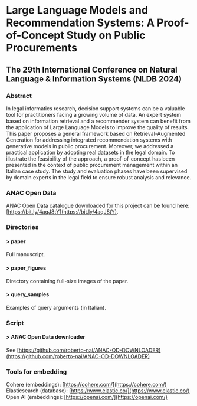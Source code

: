 # Large Language Models and Recommendation Systems: A Proof-of-Concept Study on Public Procurements  
## The 29th International Conference on Natural Language &amp; Information Systems (NLDB 2024)  
### Abstract
In legal informatics research, decision support systems can be a valuable tool for practitioners facing a growing volume of data. An expert system based on information retrieval and a recommender system can benefit from the application of Large Language Models to improve the quality of results. 
This paper proposes a general framework based on Retrieval-Augmented Generation for addressing integrated recommendation systems with generative models in public procurement. Moreover, we addressed a practical application by adopting real datasets in the legal domain. To illustrate the feasibility of the approach, a proof-of-concept has been presented in the context of public procurement management within an Italian case study. The study and evaluation phases have been supervised by domain experts in the legal field to ensure robust analysis and relevance.  

### ANAC Open Data
ANAC Open Data catalogue downloaded for this project can be found here: [https://bit.ly/4aqJ8tY](https://bit.ly/4aqJ8tY).  

### Directories
#### > paper  
Full manuscript.  

#### > paper_figures  
Directory containing full-size images of the paper.  

#### > query_samples  
Examples of query arguments (in Italian).  

### Script
#### > ANAC Open Data downloader  
See [https://github.com/roberto-nai/ANAC-OD-DOWNLOADER](https://github.com/roberto-nai/ANAC-OD-DOWNLOADER)  

### Tools for embedding
Cohere (embeddings): [https://cohere.com/](https://cohere.com/)  
Elasticsearch (database): [https://www.elastic.co/](https://www.elastic.co/)  
Open AI (embeddings): [https://openai.com/](https://openai.com/)  
